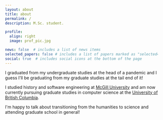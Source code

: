 ```yaml
---
layout: about
title: about
permalink: /
description: M.Sc. student.

profile:
  align: right
  image: prof_pic.jpg

news: false  # includes a list of news items
selected_papers: false # includes a list of papers marked as "selected={true}"
social: true  # includes social icons at the bottom of the page
---
```


I graduated from my undergraduate studies at the head of a pandemic and I guess I'll be graduating from my graduate studies at the tail end of it!

I studied history and software engineering at <a href="https://www.mcgill.ca/">McGill University</a> and am now currently pursuing graduate studies in computer science at the <a href="https://www.ubc.ca/">University of British Columbia</a>.

I'm happy to talk about transitioning from the humanities to science and attending graduate school in general!